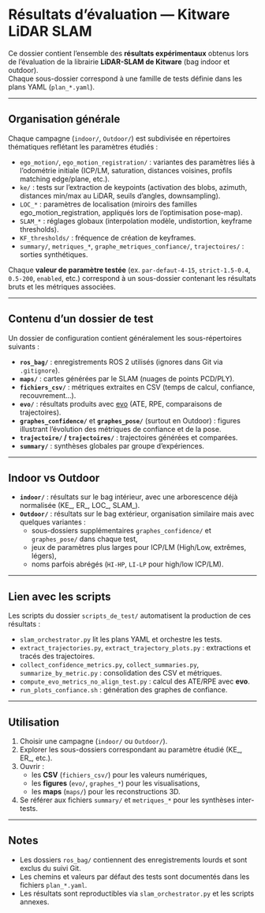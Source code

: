 # Résultats d’évaluation — Kitware LiDAR SLAM

Ce dossier contient l’ensemble des **résultats expérimentaux** obtenus lors de l’évaluation de la librairie **LiDAR-SLAM de Kitware** (bag indoor et outdoor).  
Chaque sous-dossier correspond à une famille de tests définie dans les plans YAML (`plan_*.yaml`).

---

## Organisation générale

Chaque campagne (`indoor/`, `Outdoor/`) est subdivisée en répertoires thématiques reflétant les paramètres étudiés :

- `ego_motion/`, `ego_motion_registration/` : variantes des paramètres liés à l’odométrie initiale (ICP/LM, saturation, distances voisines, profils matching edge/plane, etc.).
- `ke/` : tests sur l’extraction de keypoints (activation des blobs, azimuth, distances min/max au LiDAR, seuils d’angles, downsampling).
- `LOC_*` : paramètres de localisation (miroirs des familles ego_motion_registration, appliqués lors de l’optimisation pose-map).
- `SLAM_*` : réglages globaux (interpolation modèle, undistortion, keyframe thresholds).
- `KF_thresholds/` : fréquence de création de keyframes.
- `summary/`, `metriques_*`, `graphe_metriques_confiance/`, `trajectoires/` : sorties synthétiques.

Chaque **valeur de paramètre testée** (ex. `par-defaut-4-15`, `strict-1.5-0.4`, `0.5-200`, `enabled`, etc.) correspond à un sous-dossier contenant les résultats bruts et les métriques associées.

---

## Contenu d’un dossier de test

Un dossier de configuration contient généralement les sous-répertoires suivants :

- **`ros_bag/`** : enregistrements ROS 2 utilisés (ignores dans Git via `.gitignore`).
- **`maps/`** : cartes générées par le SLAM (nuages de points PCD/PLY).
- **`fichiers_csv/`** : métriques extraites en CSV (temps de calcul, confiance, recouvrement…).
- **`evo/`** : résultats produits avec [evo](https://github.com/MichaelGrupp/evo) (ATE, RPE, comparaisons de trajectoires).
- **`graphes_confidence/`** et **`graphes_pose/`** (surtout en Outdoor) : figures illustrant l’évolution des métriques de confiance et de la pose.
- **`trajectoire/` / `trajectoires/`** : trajectoires générées et comparées.
- **`summary/`** : synthèses globales par groupe d’expériences.

---

## Indoor vs Outdoor

- **`indoor/`** : résultats sur le bag intérieur, avec une arborescence déjà normalisée (KE\_, ER\_, LOC\_, SLAM\_).
- **`Outdoor/`** : résultats sur le bag extérieur, organisation similaire mais avec quelques variantes :
  - sous-dossiers supplémentaires `graphes_confidence/` et `graphes_pose/` dans chaque test,
  - jeux de paramètres plus larges pour ICP/LM (High/Low, extrêmes, légers),
  - noms parfois abrégés (`HI-HP`, `LI-LP` pour high/low ICP/LM).

---

## Lien avec les scripts

Les scripts du dossier `scripts_de_test/` automatisent la production de ces résultats :

- `slam_orchestrator.py` lit les plans YAML et orchestre les tests.
- `extract_trajectories.py`, `extract_trajectory_plots.py` : extractions et tracés des trajectoires.
- `collect_confidence_metrics.py`, `collect_summaries.py`, `summarize_by_metric.py` : consolidation des CSV et métriques.
- `compute_evo_metrics_no_align_test.py` : calcul des ATE/RPE avec **evo**.
- `run_plots_confiance.sh` : génération des graphes de confiance.

---

## Utilisation

1. Choisir une campagne (`indoor/` ou `Outdoor/`).
2. Explorer les sous-dossiers correspondant au paramètre étudié (KE\_, ER\_, etc.).
3. Ouvrir :
   - les **CSV** (`fichiers_csv/`) pour les valeurs numériques,
   - les **figures** (`evo/`, `graphes_*`) pour les visualisations,
   - les **maps** (`maps/`) pour les reconstructions 3D.
4. Se référer aux fichiers `summary/` et `metriques_*` pour les synthèses inter-tests.

---

## Notes

- Les dossiers `ros_bag/` contiennent des enregistrements lourds et sont exclus du suivi Git.
- Les chemins et valeurs par défaut des tests sont documentés dans les fichiers `plan_*.yaml`.
- Les résultats sont reproductibles via `slam_orchestrator.py` et les scripts annexes.
